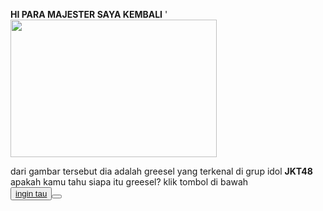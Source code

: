 <!DOCTYPE html>
<a href="https://youtu.be/U6S9LG8X0DI?si=yUWgXcQ9d4mRyIN8" target="_blank" rel="noopener noreferrer"></a>
<html lang="en">
<head>
    <meta charset="UTF-8">
    <meta name="viewport" content="width=device-width, initial-scale=1.0">
    <title>happy guys</title>
</head><b>HI PARA MAJESTER SAYA KEMBALI</b>
 <body>'<img src="grssl.jfif" width="330" height="220"
    <br>
    <p>dari gambar tersebut dia adalah greesel yang terkenal di grup idol 
        <B>JKT48 </B> apakah kamu tahu siapa itu greesel? klik tombol di bawah
        <br>
        <button><a href="fabian_2.html">ingin tau<button>
</body>
</html>

